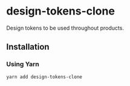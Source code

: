 # design-tokens-clone

Design tokens to be used throughout products.

## Installation

### Using Yarn

```sh
yarn add design-tokens-clone
```

